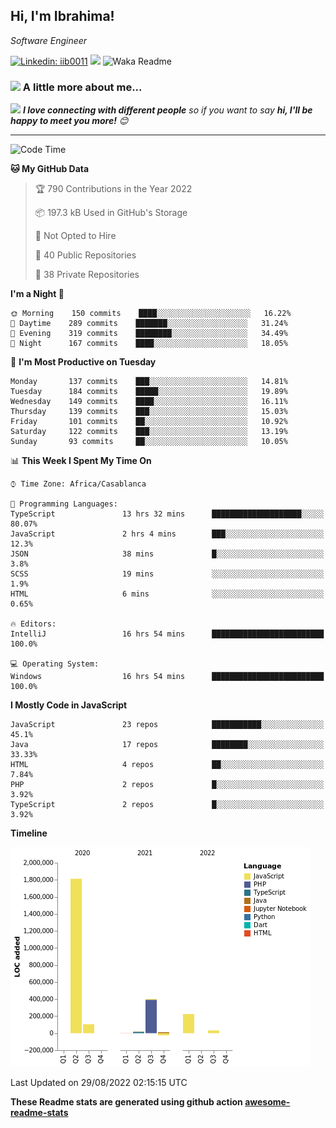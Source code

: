 <h2>Hi, I'm Ibrahima! </h2>
<p><em>Software Engineer 
</em></p>


[![Linkedin: iib0011](https://img.shields.io/badge/-iib0011-blue?style=flat-square&logo=Linkedin&logoColor=white&link=https://www.linkedin.com/in/iib0011/)](https://www.linkedin.com/in/iib0011/)
![](https://visitor-badge.glitch.me/badge?page_id=iib0011)
![Waka Readme](https://github.com/iib0011/iib0011/workflows/Waka%20Readme/badge.svg)


### <img src="https://media.giphy.com/media/VgCDAzcKvsR6OM0uWg/giphy.gif" width="50"> A little more about me...  


<img src="https://media.giphy.com/media/LnQjpWaON8nhr21vNW/giphy.gif" width="60"> <em><b>I love connecting with different people</b> so if you want to say <b>hi, I'll be happy to meet you more!</b> 😊</em>

---
<!--START_SECTION:waka-->
![Code Time](http://img.shields.io/badge/Code%20Time-992%20hrs%203%20mins-blue)

**🐱 My GitHub Data** 

> 🏆 790 Contributions in the Year 2022
 > 
> 📦 197.3 kB Used in GitHub's Storage 
 > 
> 🚫 Not Opted to Hire
 > 
> 📜 40 Public Repositories 
 > 
> 🔑 38 Private Repositories  
 > 
**I'm a Night 🦉** 

```text
🌞 Morning    150 commits    ████░░░░░░░░░░░░░░░░░░░░░   16.22% 
🌆 Daytime    289 commits    ███████░░░░░░░░░░░░░░░░░░   31.24% 
🌃 Evening    319 commits    ████████░░░░░░░░░░░░░░░░░   34.49% 
🌙 Night      167 commits    ████░░░░░░░░░░░░░░░░░░░░░   18.05%

```
📅 **I'm Most Productive on Tuesday** 

```text
Monday       137 commits    ███░░░░░░░░░░░░░░░░░░░░░░   14.81% 
Tuesday      184 commits    █████░░░░░░░░░░░░░░░░░░░░   19.89% 
Wednesday    149 commits    ████░░░░░░░░░░░░░░░░░░░░░   16.11% 
Thursday     139 commits    ███░░░░░░░░░░░░░░░░░░░░░░   15.03% 
Friday       101 commits    ██░░░░░░░░░░░░░░░░░░░░░░░   10.92% 
Saturday     122 commits    ███░░░░░░░░░░░░░░░░░░░░░░   13.19% 
Sunday       93 commits     ██░░░░░░░░░░░░░░░░░░░░░░░   10.05%

```


📊 **This Week I Spent My Time On** 

```text
⌚︎ Time Zone: Africa/Casablanca

💬 Programming Languages: 
TypeScript               13 hrs 32 mins      ████████████████████░░░░░   80.07% 
JavaScript               2 hrs 4 mins        ███░░░░░░░░░░░░░░░░░░░░░░   12.3% 
JSON                     38 mins             █░░░░░░░░░░░░░░░░░░░░░░░░   3.8% 
SCSS                     19 mins             ░░░░░░░░░░░░░░░░░░░░░░░░░   1.9% 
HTML                     6 mins              ░░░░░░░░░░░░░░░░░░░░░░░░░   0.65%

🔥 Editors: 
IntelliJ                 16 hrs 54 mins      █████████████████████████   100.0%

💻 Operating System: 
Windows                  16 hrs 54 mins      █████████████████████████   100.0%

```

**I Mostly Code in JavaScript** 

```text
JavaScript               23 repos            ███████████░░░░░░░░░░░░░░   45.1% 
Java                     17 repos            ████████░░░░░░░░░░░░░░░░░   33.33% 
HTML                     4 repos             ██░░░░░░░░░░░░░░░░░░░░░░░   7.84% 
PHP                      2 repos             █░░░░░░░░░░░░░░░░░░░░░░░░   3.92% 
TypeScript               2 repos             █░░░░░░░░░░░░░░░░░░░░░░░░   3.92%

```


**Timeline**

![Chart not found](https://raw.githubusercontent.com/iib0011/iib0011/master/charts/bar_graph.png) 


 Last Updated on 29/08/2022 02:15:15 UTC
<!--END_SECTION:waka-->

**These Readme stats are generated using github action [awesome-readme-stats](https://github.com/iib0011/waka-readme-stats)**
